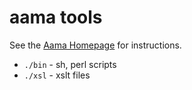 # aama tools

See the [Aama Homepage](https://aama.github.io/) for instructions.

* `./bin` - sh, perl scripts
* `./xsl` - xslt files

